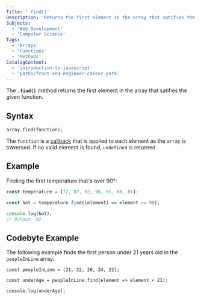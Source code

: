 ```yaml
---
Title: '.find()'
Description: 'Returns the first element in the array that satifies the given function.'
Subjects:
  - 'Web Development'
  - 'Computer Science'
Tags:
  - 'Arrays'
  - 'Functions'
  - 'Methods'
CatalogContent:
  - 'introduction-to-javascript'
  - 'paths/front-end-engineer-career-path'
---
```


The **`.find()`** method returns the first element in the array that satifies the given function.

## Syntax

```pseudo
array.find(function);
```

The `function` is a [callback](https://www.codecademy.com/resources/docs/javascript/callbacks) that is applied to each element as the `array` is traversed. If no valid element is found, `undefined` is returned.

## Example

Finding the first temperature that's over 90&deg;:

```js
const temperature = [72, 87, 92, 90, 85, 88, 81];

const hot = temperature.find((element) => element >= 90);

console.log(hot);
// Output: 92
```

## Codebyte Example

The following example finds the first person under 21 years old in the `peopleInLine` array:

```codebyte/javascript
const peopleInLine = [21, 22, 20, 24, 22];

const underAge = peopleInLine.find(element => element < 21);

console.log(underAge);
```
